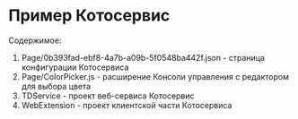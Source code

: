 # Пример Котосервис

Содержимое:
1. Page/0b393fad-ebf8-4a7b-a09b-5f0548ba442f.json - страница конфигурации Котосервиса 
2. Page/ColorPicker.js - расширение Консоли управления с редактором для выбора цвета
3. TDService - проект веб-сервиса Котосервис
4. WebExtension - проект клиентской части Котосервиса


